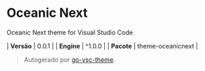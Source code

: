 # Oceanic Next

Oceanic Next theme for Visual Studio Code

| **Versão** | 0.0.1 |
| **Engine** | ^1.0.0 |
| **Pacote** | theme-oceanicnext |

> Autogerado por [go-vsc-theme](https://github.com/natalbu/go-vsc-theme).
